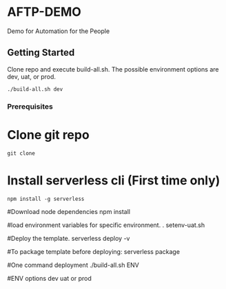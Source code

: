 # AFTP-DEMO
Demo for Automation for the People


## Getting Started 
Clone repo and execute build-all.sh. The possible environment options are dev, uat, or prod.

```
./build-all.sh dev  
```

### Prerequisites
# Clone git repo
```
git clone 
```
# Install serverless cli (First time only)
```
npm install -g serverless
```
  
#Download node dependencies
npm install

#load environment variables for specific environment.
. setenv-uat.sh

#Deploy the template.
serverless deploy -v

#To package template before deploying:
serverless package

#One command deployment 
./build-all.sh ENV 

#ENV options
dev uat or prod